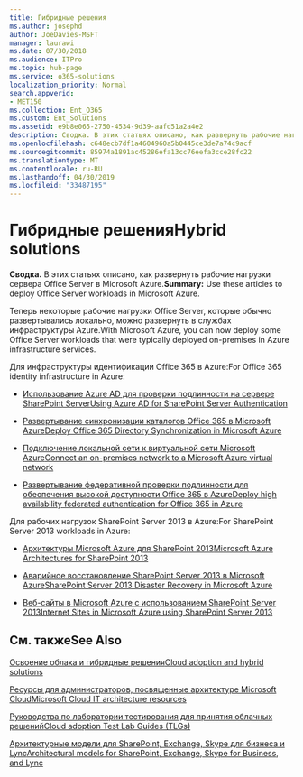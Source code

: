 ```yaml
---
title: Гибридные решения
ms.author: josephd
author: JoeDavies-MSFT
manager: laurawi
ms.date: 07/30/2018
ms.audience: ITPro
ms.topic: hub-page
ms.service: o365-solutions
localization_priority: Normal
search.appverid:
- MET150
ms.collection: Ent_O365
ms.custom: Ent_Solutions
ms.assetid: e9b8e065-2750-4534-9d39-aafd51a2a4e2
description: Сводка. В этих статьях описано, как развернуть рабочие нагрузки сервера Office Server в Microsoft Azure.
ms.openlocfilehash: c648ecb7df1a4604960a5b0445ce3de7a74c9acf
ms.sourcegitcommit: 85974a1891ac45286efa13cc76eefa3cce28fc22
ms.translationtype: MT
ms.contentlocale: ru-RU
ms.lasthandoff: 04/30/2019
ms.locfileid: "33487195"
---
```

# <a name="hybrid-solutions"></a><span data-ttu-id="3648b-103">Гибридные решения</span><span class="sxs-lookup"><span data-stu-id="3648b-103">Hybrid solutions</span></span>

 <span data-ttu-id="3648b-104">**Сводка.** В этих статьях описано, как развернуть рабочие нагрузки сервера Office Server в Microsoft Azure.</span><span class="sxs-lookup"><span data-stu-id="3648b-104">**Summary:** Use these articles to deploy Office Server workloads in Microsoft Azure.</span></span>
  
<span data-ttu-id="3648b-105">Теперь некоторые рабочие нагрузки Office Server, которые обычно развертывались локально, можно развернуть в службах инфраструктуры Azure.</span><span class="sxs-lookup"><span data-stu-id="3648b-105">With Microsoft Azure, you can now deploy some Office Server workloads that were typically deployed on-premises in Azure infrastructure services.</span></span>
  
<span data-ttu-id="3648b-106">Для инфраструктуры идентификации Office 365 в Azure:</span><span class="sxs-lookup"><span data-stu-id="3648b-106">For Office 365 identity infrastructure in Azure:</span></span>

- [<span data-ttu-id="3648b-107">Использование Azure AD для проверки подлинности на сервере SharePoint Server</span><span class="sxs-lookup"><span data-stu-id="3648b-107">Using Azure AD for SharePoint Server Authentication</span></span>](using-azure-ad-for-sharepoint-server-authentication.md)

- [<span data-ttu-id="3648b-108">Развертывание синхронизации каталогов Office 365 в Microsoft Azure</span><span class="sxs-lookup"><span data-stu-id="3648b-108">Deploy Office 365 Directory Synchronization in Microsoft Azure</span></span>](deploy-office-365-directory-synchronization-dirsync-in-microsoft-azure.md)
  
- [<span data-ttu-id="3648b-109">Подключение локальной сети к виртуальной сети Microsoft Azure</span><span class="sxs-lookup"><span data-stu-id="3648b-109">Connect an on-premises network to a Microsoft Azure virtual network</span></span>](connect-an-on-premises-network-to-a-microsoft-azure-virtual-network.md)
    
- [<span data-ttu-id="3648b-110">Развертывание федеративной проверки подлинности для обеспечения высокой доступности Office 365 в Azure</span><span class="sxs-lookup"><span data-stu-id="3648b-110">Deploy high availability federated authentication for Office 365 in Azure</span></span>](deploy-high-availability-federated-authentication-for-office-365-in-azure.md)
    
<span data-ttu-id="3648b-111">Для рабочих нагрузок SharePoint Server 2013 в Azure:</span><span class="sxs-lookup"><span data-stu-id="3648b-111">For SharePoint Server 2013 workloads in Azure:</span></span>
  
- [<span data-ttu-id="3648b-112">Архитектуры Microsoft Azure для SharePoint 2013</span><span class="sxs-lookup"><span data-stu-id="3648b-112">Microsoft Azure Architectures for SharePoint 2013</span></span>](microsoft-azure-architectures-for-sharepoint-2013.md)
    
- [<span data-ttu-id="3648b-113">Аварийное восстановление SharePoint Server 2013 в Microsoft Azure</span><span class="sxs-lookup"><span data-stu-id="3648b-113">SharePoint Server 2013 Disaster Recovery in Microsoft Azure</span></span>](sharepoint-server-2013-disaster-recovery-in-microsoft-azure.md)
    
- [<span data-ttu-id="3648b-114">Веб-сайты в Microsoft Azure с использованием SharePoint Server 2013</span><span class="sxs-lookup"><span data-stu-id="3648b-114">Internet Sites in Microsoft Azure using SharePoint Server 2013</span></span>](internet-sites-in-microsoft-azure-using-sharepoint-server-2013.md)
  
  
## <a name="see-also"></a><span data-ttu-id="3648b-115">См. также</span><span class="sxs-lookup"><span data-stu-id="3648b-115">See Also</span></span>

[<span data-ttu-id="3648b-116">Освоение облака и гибридные решения</span><span class="sxs-lookup"><span data-stu-id="3648b-116">Cloud adoption and hybrid solutions</span></span>](cloud-adoption-and-hybrid-solutions.md)
  
[<span data-ttu-id="3648b-117">Ресурсы для администраторов, посвященные архитектуре Microsoft Cloud</span><span class="sxs-lookup"><span data-stu-id="3648b-117">Microsoft Cloud IT architecture resources</span></span>](microsoft-cloud-it-architecture-resources.md)
  
[<span data-ttu-id="3648b-118">Руководства по лаборатории тестирования для принятия облачных решений</span><span class="sxs-lookup"><span data-stu-id="3648b-118">Cloud adoption Test Lab Guides (TLGs)</span></span>](cloud-adoption-test-lab-guides-tlgs.md)
  
[<span data-ttu-id="3648b-119">Архитектурные модели для SharePoint, Exchange, Skype для бизнеса и Lync</span><span class="sxs-lookup"><span data-stu-id="3648b-119">Architectural models for SharePoint, Exchange, Skype for Business, and Lync</span></span>](architectural-models-for-sharepoint-exchange-skype-for-business-and-lync.md)



